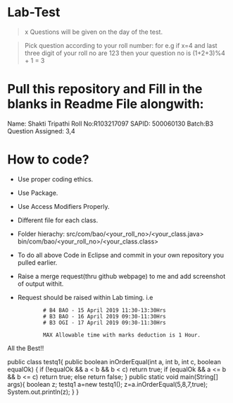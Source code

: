# Lab-Test

> x Questions will be given on the day of the test.

> Pick question according to your roll number: 
  for e.g if x=4 and last three digit of your roll no are 123 then your question no is (1+2+3)%4 + 1 = 3
  
# Pull this repository and Fill in the blanks in Readme File alongwith:

Name: Shakti Tripathi
Roll No:R103217097
SAPID: 500060130
Batch:B3
Question Assigned: 3,4


# How to code?

* Use proper coding ethics.
* Use Package.
* Use Access Modifiers Properly.
* Different file for each class.
* Folder hierachy: 
                  src/com/bao/<your_roll_no>/<your_class.java>
                  bin/com/bao/<your_roll_no>/<your_class.class>
                  
* To do all above Code in Eclipse and commit in your own repository you pulled earlier.
* Raise a merge request(thru github webpage) to me and add screenshot of output withit.
* Request should be raised within Lab timing. i.e 

              # B4 BAO - 15 April 2019 11:30-13:30Hrs
              # B3 BAO - 16 April 2019 09:30-11:30Hrs
              # B3 OGI - 17 April 2019 09:30-11:30Hrs
              
              MAX Allowable time with marks deduction is 1 Hour.
              
All the Best!!

public class testq1{
public boolean inOrderEqual(int a, int b, int c, boolean equalOk)
{
if (!equalOk && a < b && b < c)
return true;
if (equalOk && a <= b && b <= c)
return true;
else
return false;
}
public static void main(String[] args){
boolean z;
testq1 a=new testq1();
z=a.inOrderEqual(5,8,7,true);
System.out.println(z);
}
}






